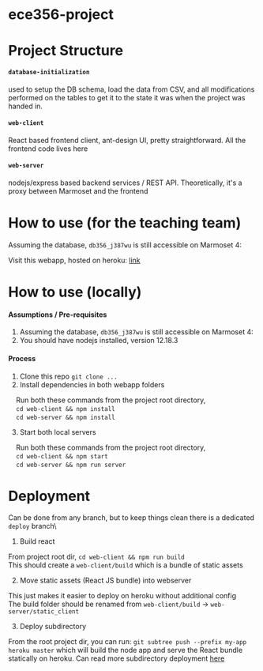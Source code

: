 # ece356-project

# Project Structure

#### `database-initialization` 
used to setup the DB schema, load the data from CSV, and all modifications performed on the tables to get it to the state it was when the project was handed in.

#### `web-client`
React based frontend client, ant-design UI, pretty straightforward. All the frontend code lives here

#### `web-server`
nodejs/express based backend services / REST API. Theoretically, it's a proxy between Marmoset and the frontend

# How to use (for the teaching team)
Assuming the database, `db356_j387wu` is still accessible on Marmoset 4:

Visit this webapp, hosted on heroku: [link](https://ece356-project-f21.herokuapp.com/)

# How to use (locally)
#### Assumptions / Pre-requisites
1. Assuming the database, `db356_j387wu` is still accessible on Marmoset 4:
2. You should have nodejs installed, version 12.18.3

#### Process
1. Clone this repo `git clone ...`
2. Install dependencies in both webapp folders

&nbsp;&nbsp;&nbsp;&nbsp;Run both these commands from the project root directory,\
&nbsp;&nbsp;&nbsp;&nbsp;`cd web-client && npm install`\
&nbsp;&nbsp;&nbsp;&nbsp;`cd web-server && npm install`

3. Start both local servers

&nbsp;&nbsp;&nbsp;&nbsp;Run both these commands from the project root directory,\
&nbsp;&nbsp;&nbsp;&nbsp;`cd web-client && npm start`\
&nbsp;&nbsp;&nbsp;&nbsp;`cd web-server && npm run server`


# Deployment
Can be done from any branch, but to keep things clean there is a dedicated `deploy` branch\

1. Build react

From project root dir, `cd web-client && npm run build`\
This should create a `web-client/build` which is a bundle of static assets

2. Move static assets (React JS bundle) into webserver

This just makes it easier to deploy on heroku without additional config\
The build folder should be renamed from `web-client/build` -> `web-server/static_client`

3. Deploy subdirectory

From the root project dir, you can run: `git subtree push --prefix my-app heroku master` which will build the node app and serve the React bundle statically on heroku. Can read more subdirectory deployment [here](https://medium.com/@shalandy/deploy-git-subdirectory-to-heroku-ea05e95fce1f)

